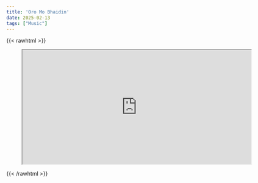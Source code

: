 ```yaml
---
title: 'Oro Mo Bhaidin'
date: 2025-02-13
tags: ["Music"]
---
```


{{< rawhtml >}}
<figure>
    <iframe width="600" height="300" style="display: block; margin: auto;"src="https://www.youtube.com/watch?v=VlOyEdREBW0"></iframe>
</figure>
{{< /rawhtml >}}




